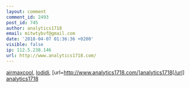 ```yaml
---
layout: comment
comment_id: 2493
post_id: 745
author: analytics1718
email: mitwtybvf@gmail.com
date: '2018-04-07 01:36:36 +0200'
visible: false
ip: 112.5.238.146
url: http://www.analytics1718.com/
---
```

<a href="http://www.airmaxcool.com/">airmaxcool</a>, <a href="http://www.lodidj.com/">lodidj</a>,
[url=http://www.analytics1718.com/]analytics1718[/url]
 <a href="http://www.analytics1718.com/" title="analytics1718">analytics1718</a>
